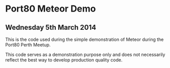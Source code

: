 # Port80 Meteor Demo
## Wednesday 5th March 2014

This is the code used during the simple demonstration of Meteor during the Port80 Perth Meetup.

This code serves as a demonstration purpose only and does not necessarily reflect the best way to develop production quality code.

